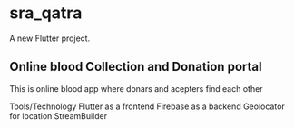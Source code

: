 # sra_qatra

A new Flutter project.

## Online blood Collection and Donation portal
This is online blood app where donars and acepters find each other

Tools/Technology
  Flutter as a frontend
  Firebase as a backend
  Geolocator for location
  StreamBuilder
